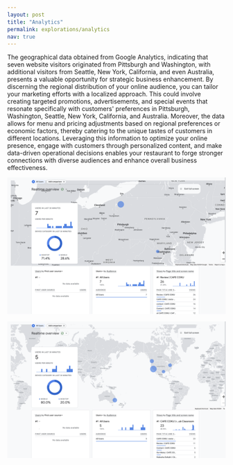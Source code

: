 ```yaml
---
layout: post
title: "Analytics"
permalink: explorations/analytics
nav: true
---
```


The geographical data obtained from Google Analytics, indicating that seven website visitors originated from Pittsburgh and Washington, with additional visitors from Seattle, New York, California, and even Australia, presents a valuable opportunity for strategic business enhancement. By discerning the regional distribution of your online audience, you can tailor your marketing efforts with a localized approach. This could involve creating targeted promotions, advertisements, and special events that resonate specifically with customers' preferences in Pittsburgh, Washington, Seattle, New York, California, and Australia. Moreover, the data allows for menu and pricing adjustments based on regional preferences or economic factors, thereby catering to the unique tastes of customers in different locations. Leveraging this information to optimize your online presence, engage with customers through personalized content, and make data-driven operational decisions enables your restaurant to forge stronger connections with diverse audiences and enhance overall business effectiveness.



![images](../assets/images/googleanalytic.png) 

![images](../assets/images/googleanalytics2.png)
